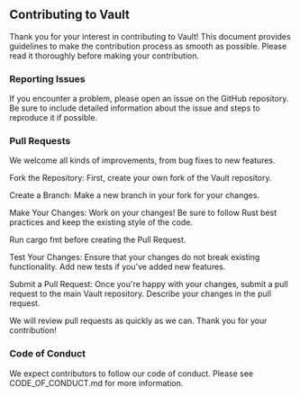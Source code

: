 ## Contributing to Vault
Thank you for your interest in contributing to Vault! This document provides guidelines to make the contribution process as smooth as possible. Please read it thoroughly before making your contribution.

### Reporting Issues
If you encounter a problem, please open an issue on the GitHub repository. Be sure to include detailed information about the issue and steps to reproduce it if possible.

### Pull Requests
We welcome all kinds of improvements, from bug fixes to new features.

Fork the Repository: First, create your own fork of the Vault repository.

Create a Branch: Make a new branch in your fork for your changes.

Make Your Changes: Work on your changes! Be sure to follow Rust best practices and keep the existing style of the code.

Run cargo fmt before creating the Pull Request.

Test Your Changes: Ensure that your changes do not break existing functionality. Add new tests if you've added new features.

Submit a Pull Request: Once you're happy with your changes, submit a pull request to the main Vault repository. Describe your changes in the pull request.

We will review pull requests as quickly as we can. Thank you for your contribution!

### Code of Conduct
We expect contributors to follow our code of conduct. Please see CODE_OF_CONDUCT.md for more information.
